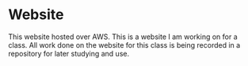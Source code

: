 # Website
This website hosted over AWS.
This is a website I am working on for a class.
All work done on the website for this class is being recorded in a repository for later studying and use.
